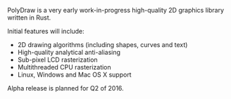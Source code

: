 PolyDraw is a very early work-in-progress high-quality 2D graphics library written in Rust.

Initial features will include:

* 2D drawing algorithms (including shapes, curves and text)
* High-quality analytical anti-aliasing
* Sub-pixel LCD rasterization
* Multithreaded CPU rasterization
* Linux, Windows and Mac OS X support

Alpha release is planned for Q2 of 2016.
